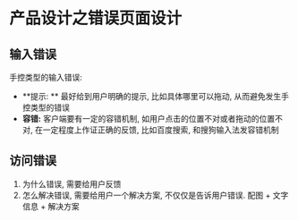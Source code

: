 # 产品设计之错误页面设计



## 输入错误

手控类型的输入错误:

* **提示: ** 最好给到用户明确的提示, 比如具体哪里可以拖动, 从而避免发生手控类型的错误
* **容错:**  客户端要有一定的容错机制, 如用户点击的位置不对或者拖动的位置不对, 在一定程度上作证正确的反馈, 比如百度搜索, 和搜狗输入法发容错机制



## 访问错误

1. 为什么错误, 需要给用户反馈
2. 怎么解决错误, 需要给用户一个解决方案, 不仅仅是告诉用户错误. 配图 + 文字信息 + 解决方案



